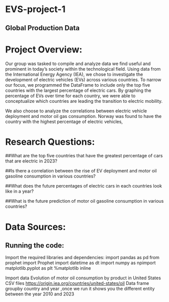# EVS-project-1
## Global Production Data
# Project Overview:
Our group was tasked to compile and analyze data we find useful and prominent in today’s society within the technological field. Using data from the International Energy Agency (IEA), we chose to investigate the development of electric vehicles (EVs) across various countries. To narrow our focus, we programmed the DataFrame to include only the top five countries with the largest percentage of electric cars. By graphing the percentage of EVs over time for each country, we were able to conceptualize which countries are leading the transition to electric mobility. 

We also choose to analyze the correlations between electric vehicle deployment and motor oil gas consumption. Norway was found to have the country with the highest percentage of electric vehicles, 

# Research Questions:

##What are the top five countries that have the greatest percentage of cars that are electric in 2023?

##Is there a correlation between the rise of EV deployment and motor oil gasoline consumption in various countries?

##What does the future percentages of electric cars in each countries look like in a year?

##What is the future prediction of motor oil gasoline consumption in various countries? 

# Data Sources: 

## Running the code: 
Import the required libraries and dependencies:
import pandas as pd
from prophet import Prophet
import datetime as dt
import numpy as npimport matplotlib.pyplot as plt
%matplotlib inline

Import data Evolution of motor oil consumption by product in United States CSV files https://origin.iea.org/countries/united-states/oil
Data frame groupby country and year ,once we run it shows you the different entity between the year 2010 and 2023


